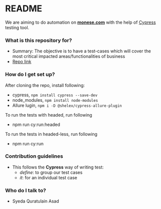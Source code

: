 # README #

We are aiming to do automation on **[monese.com](https://monese.com/gb/en)** with the help of [Cypress](https://www.cypress.io/) testing tool.
### What is this repository for? ###

* Summary: The objective is to have a test-cases which will cover the most critical impacted areas/functionalities of business
* [Repo link](https://bitbucket.org/monese-website-team/monese-web-automation/src/master/)

### How do I get set up? ###

After cloning the repo, install following:
* cypress, `npm install cypress --save-dev`
* node_modules, `npm install node-modules`
* Allure lugin, `npm i -D @shelex/cypress-allure-plugin`

To run the tests with headed, run following
* npm run cy:run:headed

To run the tests in headed-less, run following
*  npm run cy:run

### Contribution guidelines ###

* This follows the **Cypress** way of writing test:
  * _define_: to group our test cases
  * _it_: for an individual test case


### Who do I talk to? ###

* Syeda Quratulain Asad